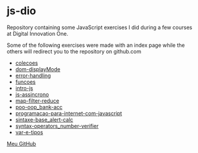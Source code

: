 # js-dio
Repository containing some JavaScript exercises I did during a few courses at Digital Innovation One.

Some of the following exercises were made with an index page while the others will redirect you to the repository on github.com

- [colecoes](https://o-patrick.github.io/js-dio/colecoes)
- [dom-displayMode](https://o-patrick.github.io/js-dio/dom-displayMode)
- [error-handling](https://github.com/o-Patrick/js-dio/tree/main/error-handling)
- [funcoes](https://o-patrick.github.io/js-dio/funcoes)
- [intro-js](https://o-patrick.github.io/js-dio/intro-js)
- [js-assincrono](https://o-patrick.github.io/js-dio/js-assincrono)
- [map-filter-reduce](https://o-patrick.github.io/js-dio/map-filter-reduce)
- [poo-oop_bank-acc](https://o-patrick.github.io/js-dio/poo-oop_bank-acc)
- [programacao-para-internet-com-javascript](https://o-patrick.github.io/js-dio/programacao-para-internet-com-javascript)
- [sintaxe-base_alert-calc](https://o-patrick.github.io/js-dio/sintaxe-base_alert-calc)
- [syntax-operators_number-verifier](https://o-patrick.github.io/js-dio/syntax-operators_number-verifier)
- [var-e-tipos](https://o-patrick.github.io/js-dio/var-e-tipos)

[Meu GitHub](https://github.com/o-patrick)